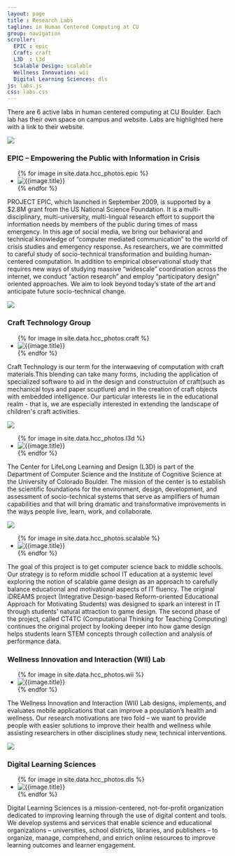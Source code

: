```yaml
---
layout: page
title : Research Labs
tagline: in Human Centered Computing at CU
group: navigation
scroller:
  EPIC : epic
  Craft: craft
  L3D  : l3d
  Scalable Design: scalable
  Wellness Innovation: wii
  Digital Learning Sciences: dls
js: labs.js
css: labs.css
---
```


There are 6 active labs in human centered computing at CU Boulder.  Each lab has their own space on campus and website.  Labs are highlighted here with a link to their website.

<div class="lab odd">
<a class="anchor" name="epic"> </a>
<img src="{{BASE_PATH}}{{site.IMG_PATH}}/lab_logos/epic.png" class="logo">

<h3>EPIC – Empowering the Public with Information in Crisis</h3>

<ul id="epic-slider">
{% for image in site.data.hcc_photos.epic %}
  <li>
    <img src="{{ image.url }}" title="{{image.title}}" description="{{image.description}}">
  </li>
{% endfor %}
</ul>

<p>
PROJECT EPIC, which launched in September 2009, is supported by a $2.8M grant from the US National Science Foundation. It is a multi-disciplinary, multi-university, multi-lingual research effort to support the information needs by members of the public during times of mass emergency. In this age of social media, we bring our behavioral and technical knowledge of “computer mediated communication” to the world of crisis studies and emergency response. As researchers, we are committed to careful study of socio-technical transformation and building human-centered computation. In addition to empirical observational study that requires new ways of studying massive “widescale” coordination across the internet, we conduct “action research” and employ “participatory design” oriented approaches. We aim to look beyond today’s state of the art and anticipate future socio-technical change.
</p>
<a href="http://epic.cs.colorado.edu" class="website" />
</div>





<div class="lab even">
<a class="anchor" name="craft"> </a>
<img src="{{BASE_PATH}}{{site.IMG_PATH}}/lab_logos/craft_technology_group.png" class="logo">

<h3>Craft Technology Group</h3>

<ul id="craft-slider">
{% for image in site.data.hcc_photos.craft %}
  <li>
    <img src="{{ image.url }}" title="{{image.title}}" description="{{image.description}}">
  </li>
{% endfor %}
</ul>
<p>
Craft Technology is our term for the interwaeving of computation with craft materials.This blending can take many forms, including the application of specialized software to aid in the design and constructuion of craft(such as mechanical toys and paper scuptlure) and in the creation of craft objects with embedded intelligence. Our particular interests lie in the  educational realm - that is, we are especially interested in extending the landscape of children's craft activities.
</p>
<a href="http://epic.cs.colorado.edu" class="website" />
</div>







<div class="lab odd">
<a class="anchor" name="l3d"> </a>
<img src="{{BASE_PATH}}{{site.IMG_PATH}}/lab_logos/lifelong_learning_and_design.png" class="logo">

<ul id="l3d-slider">
{% for image in site.data.hcc_photos.l3d %}
  <li>
    <img src="{{ image.url }}" title="{{image.title}}" description="{{image.description}}">
  </li>
{% endfor %}
</ul>
<p>
The Center for LifeLong Learning and Design (L3D) is part of the Department of Computer Science and the Institute of Cognitive Science at the University of Colorado Boulder. The mission of the center is to establish the scientific foundations for the environment, design, development, and assessment of socio-technical systems that serve as amplifiers of human capabilities and that will bring dramatic and transformative improvements in the ways people live, learn, work, and collaborate.
</p>
<a href="http://epic.cs.colorado.edu" class="website" />
</div>





<div class="lab even">
<a class="anchor" name="scalable"> </a>
<img src="{{BASE_PATH}}{{site.IMG_PATH}}/lab_logos/scalable_game_design.png" class="logo">

<ul id="scalable-slider">
{% for image in site.data.hcc_photos.scalable %}
  <li>
    <img src="{{ image.url }}" title="{{image.title}}" description="{{image.description}}">
  </li>
  {% endfor %}
</ul>

<p>
The goal of this project is to get computer science back to middle schools. Our strategy is to reform middle school IT education at a systemic level exploring the notion of scalable game design as an approach to carefully balance educational and motivational aspects of IT fluency. The original iDREAMS project (Integrative Design-based Reform-oriented Educational Approach for Motivating Students) was designed to spark an interest in IT through students' natural attraction to game design. The second phase of the project, called CT4TC (Computational Thinking for Teaching Computing) continues the original project by looking deeper into how game design helps students learn STEM concepts through collection and analysis of performance data.
</p>
<a href="http://epic.cs.colorado.edu" class="website" />
</div>




<div class="lab odd">
<a class="anchor" name="wii"> </a>

<h3>Wellness Innovation and Interaction (WII) Lab</h3>

<ul id="wellness-slider">
{% for image in site.data.hcc_photos.wii %}
  <li>
    <img src="{{ image.url }}" title="{{image.title}}" description="{{image.description}}">
  </li>
{% endfor %}
</ul>

<p>The Wellness Innovation and Interaction (WII) Lab designs, implements, and evaluates mobile applications that can improve a population’s health and wellness. Our research motivations are two fold – we want to provide people with easier solutions to improve their health and wellness while assisting researchers in other disciplines study new, technical interventions.
</p>
<a href="http://epic.cs.colorado.edu" class="website" />
</div>




<div class="lab even">
<a class="anchor" name="dls"> </a>
<img src="{{BASE_PATH}}{{site.IMG_PATH}}/lab_logos/digital_learning_sciences.png" class="logo">
<h3>Digital Learning Sciences</h3>

<ul id="dls-slider">
{% for image in site.data.hcc_photos.dls %}
  <li>
    <img src="{{ image.url }}" title="{{image.title}}" description="{{image.description}}">
  </li>
{% endfor %}
</ul>
<p>
Digital Learning Sciences is a mission-centered, not-for-profit organization dedicated to improving learning through the use of digital content and tools. We develop systems and services that enable science and educational organizations – universities, school districts, libraries, and publishers – to organize, manage, comprehend, and enrich online resources to improve learning outcomes and learner engagement.
</p>
<a href="http://dls.ucar.edu/" class="website" />
</div>